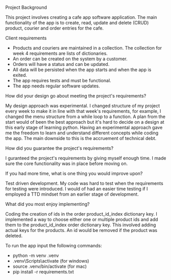 Project Background

This project involves creating a cafe app software application. The main functionality of the app is to create, read, update and delete (CRUD) product, courier and order entries for the cafe. 


Client requirements

- Products and couriers are maintained in a collection. The collection for week 4 requirements are lists of dictionaries.
- An order can be created on the system by a customer.
- Orders will have a status and can be updated.
- All data will be persisted when the app starts and when the app is exited.
- The app requires tests and must be functional.
- The app needs regular software updates.


How did your design go about meeting the project's requirements?

My design approach was experimental. I changed structure of my project every week to make it in line with that week's requirements, for example, I changed the menu structure from a while loop to a function. A plan from the start would of been the best approach but it's hard to decide on a design at this early stage of learning python. Having an experimental approach gave me the freedom to learn and understand different concepts while coding the app. The main downside to this is the accruement of technical debt.


How did you guarantee the project's requirements?

I guranteed the project's requirements by giving myself enough time. I made sure the core functionality was in place before moving on.


If you had more time, what is one thing you would improve upon?

Test driven development. My code was hard to test when the requirements for testing were introduced. I would of had an easier time testing if I employed a TTD mindset from an earlier stage of development. 


What did you most enjoy implementing?

Coding the creation of ids in the order product_id_index dictionary key. I implemented a way to choose either one or multiple product ids and add them to the product_id_index order dictionary key. This involved adding actual keys for the products. An id would be removed if the product was deleted.

To run the app input the following commands:

- python -m venv .venv
- .venv\Scripts\activate (for windows)
- source .venv/bin/activate (for mac)
- pip install -r requirements.txt
